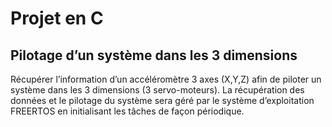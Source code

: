 # Projet en C
## Pilotage d’un système dans les 3 dimensions
Récupérer l’information d’un accéléromètre 3 axes (X,Y,Z) afin de piloter un système dans les 3 dimensions (3 servo-moteurs). La récupération des données et le pilotage du système sera géré par le système d’exploitation FREERTOS en initialisant les tâches de façon périodique.
